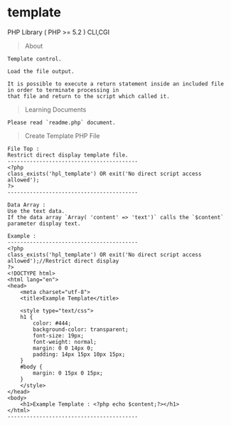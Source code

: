 # template
PHP Library ( PHP >= 5.2 ) CLI,CGI

> About

	Template control.

	Load the file output.

	It is possible to execute a return statement inside an included file in order to terminate processing in
	that file and return to the script which called it.

> Learning Documents

	Please read `readme.php` document.

> Create Template PHP File

	File Top :
	Restrict direct display template file.
	-----------------------------------------
	<?php
	class_exists('hpl_template') OR exit('No direct script access allowed');
	?>
	-----------------------------------------

	Data Array :
	Use the text data.
	If the data array `Array( 'content' => 'text')` calls the `$content` parameter display text.

	Example :
	-----------------------------------------
	<?php
	class_exists('hpl_template') OR exit('No direct script access allowed');//Restrict direct display
	?>
	<!DOCTYPE html>
	<html lang="en">
	<head>
		<meta charset="utf-8">
		<title>Example Template</title>

		<style type="text/css">
		h1 {
			color: #444;
			background-color: transparent;
			font-size: 19px;
			font-weight: normal;
			margin: 0 0 14px 0;
			padding: 14px 15px 10px 15px;
		}
		#body {
			margin: 0 15px 0 15px;
		}
		</style>
	</head>
	<body>
		<h1>Example Template : <?php echo $content;?></h1>
	</html>
	-----------------------------------------
